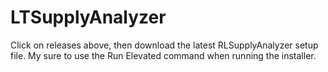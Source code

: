 # LTSupplyAnalyzer
Click on releases above, then download the latest RLSupplyAnalyzer setup file. My sure to use the Run Elevated command when running the installer.
